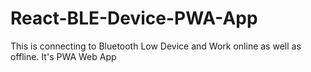 # React-BLE-Device-PWA-App
This is connecting to Bluetooth Low Device and Work online as well as offline. It's PWA Web App
